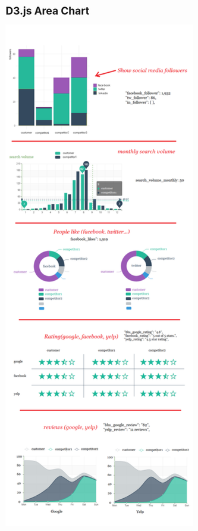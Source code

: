 <p align="center">
  <h1>D3.js Area Chart</h1>
</p>

<!-- Badges -->
 
<img src="https://github.com/skyroot1000/social_chart/blob/master/chart.png?raw=true" width="800" alt="Built with AngularDart">



